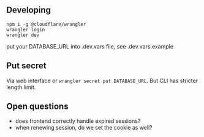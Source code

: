 ## Developing

```
npm i -g @cloudflare/wrangler
wrangler login
wrangler dev
```

put your DATABASE_URL into .dev.vars file, see .dev.vars.example

## Put secret

Via web interface or `wrangler secret put DATABASE_URL`. But CLI has
stricter length limit.

## Open questions

- does frontend correctly handle expired sessions?
- when renewing session, do we set the cookie as well?
